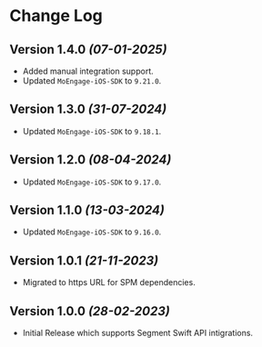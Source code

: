 Change Log
==========

Version 1.4.0 *(07-01-2025)*
-------------------------------------------
* Added manual integration support.
* Updated `MoEngage-iOS-SDK` to `9.21.0`.

Version 1.3.0 *(31-07-2024)*
-------------------------------------------
* Updated `MoEngage-iOS-SDK` to `9.18.1`.

Version 1.2.0 *(08-04-2024)*
-------------------------------------------
* Updated `MoEngage-iOS-SDK` to `9.17.0`.

Version 1.1.0 *(13-03-2024)*
-------------------------------------------
* Updated `MoEngage-iOS-SDK` to `9.16.0`.

Version 1.0.1 *(21-11-2023)*
-------------------------------------------
* Migrated to https URL for SPM dependencies.

Version 1.0.0 *(28-02-2023)*
-------------------------------------------
* Initial Release which supports Segment Swift API intigrations.


